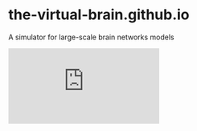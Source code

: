 the-virtual-brain.github.io
===========================

A simulator for large-scale brain networks models

![](https://github.com/the-virtual-brain/the-virtual-brain.github.io/blob/master/test.html)
